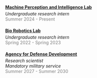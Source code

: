[**Machine Perception and Intelligence Lab**](https://mpil-gist.github.io/)
<div style="margin-top: -10px; margin-bottom: 20px;">
  <em>Undergraduate research intern<br /></em>
  <span style="color:gray;">Summer 2024 - Present</span>
</div>

[**Bio Robotics Lab**](https://sites.google.com/view/bioroboticslab)
<div style="margin-top: -10px; margin-bottom: 20px;">
  <em>Undergraduate research intern<br /></em>
  <span style="color:gray;">Spring 2022 - Spring 2023</span>
</div>

[**Agency for Defense Development**](https://www.add.re.kr/kps)
<div style="margin-top: -10px; margin-bottom: 20px;">
  <em>Research scientist<br /></em> 
  <em>Mandatory military service<br /></em> 
  <span style="color:gray;">Summer 2027 - Summer 2030</span>
</div>
